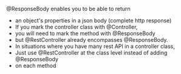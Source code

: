 @ResponseBody enables you to be able to return
 * an object's properties in a json body (complete http response)
 * If you mark the controller class with @Controller, 
 * you will need to mark the method with @ResponseBody
 * but @RestController already encompasses @ResponseBody. 
 * In situations where you have many rest API in a controller class,
 * Just use @RestController at the class level instead of adding @ResponseBody
 * on each method 
